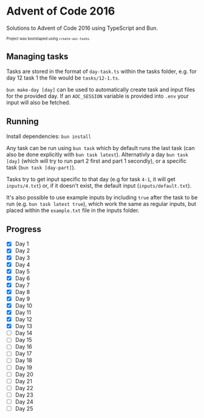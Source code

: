 # Advent of Code 2016

Solutions to Advent of Code 2016 using TypeScript and Bun.

<sub><sup>Project was bootstaped using `create-aoc-tasks`.</sup></sub>

## Managing tasks

Tasks are stored in the format of `day-task.ts` within the tasks folder, e.g. for day 12 task 1 the file would be `tasks/12-1.ts`.

`bun make-day [day]` can be used to automatically create task and input files for the provided day. If an `AOC_SESSION` variable is provided into `.env` your input will also be fetched.

## Running

Install dependencies: `bun install`

Any task can be run using `bun task` which by default runs the last task (can also be done explicitly with `bun task latest`). Alternativly a day `bun task [day]` (which will try to run part 2 first and part 1 secondly), or a specific task (`bun task [day-part]`).

Tasks try to get input specific to that day (e.g for task `4-1`, it will get `inputs/4.txt`) or, if it doesn't exist, the default input (`inputs/default.txt`).

It's also possible to use example inputs by including `true` after the task to be run (e.g. `bun task latest true`), which work the same as regular inputs, but placed within the `example.txt` file in the inputs folder.

## Progress

- [x] Day 1
- [x] Day 2
- [x] Day 3
- [x] Day 4
- [x] Day 5
- [x] Day 6
- [x] Day 7
- [x] Day 8
- [x] Day 9
- [x] Day 10
- [x] Day 11
- [x] Day 12
- [x] Day 13
- [ ] Day 14
- [ ] Day 15
- [ ] Day 16
- [ ] Day 17
- [ ] Day 18
- [ ] Day 19
- [ ] Day 20
- [ ] Day 21
- [ ] Day 22
- [ ] Day 23
- [ ] Day 24
- [ ] Day 25
